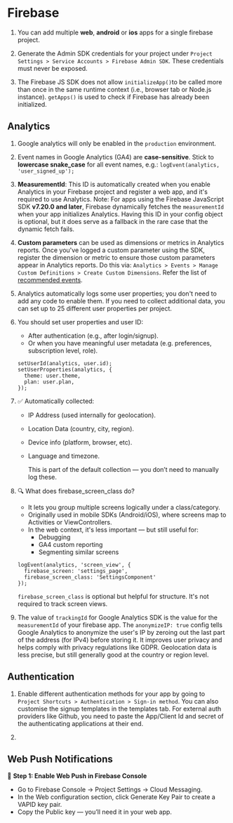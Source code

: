 # Firebase

1.  You can add multiple **web**, **android** or **ios** apps for a single firebase project.

2.  Generate the Admin SDK credentials for your project under `Project Settings > Service Accounts > Firebase Admin SDK`. These credentials must never be exposed.

3.  The Firebase JS SDK does not allow `initializeApp()`to be called more than once in the same runtime context (i.e., browser tab or Node.js instance). `getApps()` is used to check if Firebase has already been initialized.

## Analytics

1.  Google analytics will only be enabled in the `production` environment.

2.  Event names in Google Analytics (GA4) are **case-sensitive**. Stick to **lowercase snake_case** for all event names, e.g.: `logEvent(analytics, 'user_signed_up');`

3.  **MeasurementId**: This ID is automatically created when you enable Analytics in your Firebase project and register a web app, and it's required to use Analytics. Note: For apps using the Firebase JavaScript SDK **v7.20.0 and later**, Firebase dynamically fetches the `measurementId` when your app initializes Analytics. Having this ID in your config object is optional, but it does serve as a fallback in the rare case that the dynamic fetch fails.

4.  **Custom parameters** can be used as dimensions or metrics in Analytics reports. Once you've logged a custom parameter using the SDK, register the dimension or metric to ensure those custom parameters appear in Analytics reports. Do this via: `Analytics > Events > Manage Custom Definitions > Create Custom Dimensions`. Refer the list of [recommended events](https://support.google.com/analytics/answer/9267735).

5.  Analytics automatically logs some user properties; you don't need to add any code to enable them. If you need to collect additional data, you can set up to 25 different user properties per project.

6.  You should set user properties and user ID:
    - After authentication (e.g., after login/signup).
    - Or when you have meaningful user metadata (e.g. preferences, subscription level, role).

    ```
    setUserId(analytics, user.id);
    setUserProperties(analytics, {
      theme: user.theme,
      plan: user.plan,
    });
    ```

7.  ✅ Automatically collected:
    - IP Address (used internally for geolocation).
    - Location Data (country, city, region).
    - Device info (platform, browser, etc).
    - Language and timezone.

		This is part of the default collection — you don’t need to manually log these.

8.  🔍 What does firebase_screen_class do?
    - It lets you group multiple screens logically under a class/category.
    - Originally used in mobile SDKs (Android/iOS), where screens map to Activities or ViewControllers.
    - In the web context, it's less important — but still useful for:
        - Debugging
        - GA4 custom reporting
        - Segmenting similar screens

    ```
    logEvent(analytics, 'screen_view', {
      firebase_screen: 'settings_page',
      firebase_screen_class: 'SettingsComponent'
    });
    ```

    `firebase_screen_class` is optional but helpful for structure. It's not required to track screen views.

9.  The value of `trackingId` for Google Analytics SDK is the value for the `measurementId` of your firebase app. The `anonymizeIP: true` config tells Google Analytics to anonymize the user's IP by zeroing out the last part of the address (for IPv4) before storing it. It improves user privacy and helps comply with privacy regulations like GDPR. Geolocation data is less precise, but still generally good at the country or region level.


## Authentication

1.  Enable different authentication methods for your app by going to `Project Shortcuts > Authentication > Sign-in method`. You can also customise the signup templates in the templates tab. For external auth providers like Github, you need to paste the App/Client Id and secret of the authenticating applications at their end.

2.  


## Web Push Notifications

🧩 **Step 1: Enable Web Push in Firebase Console**
  - Go to Firebase Console → Project Settings → Cloud Messaging.
  - In the Web configuration section, click Generate Key Pair to create a VAPID key pair.
  - Copy the Public key — you’ll need it in your web app.
